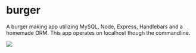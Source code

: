 # burger
A burger making app utilizing MySQL, Node, Express, Handlebars and a homemade ORM. This app operates on localhost though the commandline.

![](https://imgur.com/a/kEyHzfM.gif)